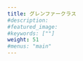 ```yaml
---
title: グレンファークラス
#description: 
#featured_image: 
#keywords: [""]
weight: 51
#menus: "main"
---
```

